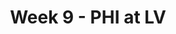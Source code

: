 ---
layout: game
title: Week 9 - PHI at LV
season: 2013
game_id: 2013_09_PHI_OAK
away_team: PHI
home_team: LV
---